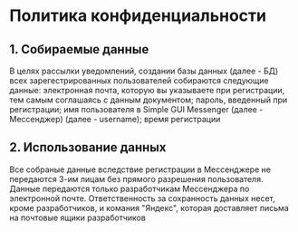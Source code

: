 # Политика конфиденциальности

## 1. Собираемые данные

В целях рассылки уведомлений, создании базы данных (далее - БД) всех зарегестрированных пользователей собираются следующие данные: электронная почта, которую вы указываете при регистрации, тем самым соглашаясь с данным документом; пароль, введенный при регистрации; имя пользователя в Simple GUI Messenger (далее - Мессенджер) (далее - username); время регистрации

## 2. Использование данных

Все собраные данные вследствие регистрации в Мессенджере не передаются 3-им лицам без прямого разрешения пользователя. Данные передаются только разработчикам Мессенджера по электронной почте. Ответственность за сохранность данных несет, кроме разработчиков, и комания "Яндекс", которая доставляет письма на почтовые ящики разработчиков

